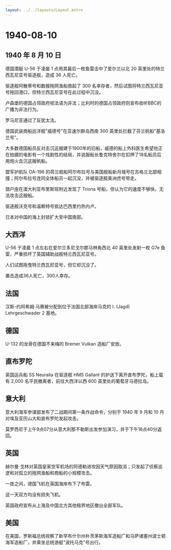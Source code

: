 ```yaml
---
layout: ../../layouts/Layout.astro
---
```


# 1940-08-10

## 1940 年 8 月 10 日

德国潜艇 U-56 于凌晨 1 点用其最后一枚鱼雷击中了爱尔兰以北 20
英里处的特兰西瓦尼亚号驱逐舰，造成 36 人死亡。

驱逐舰阿散蒂号和数艘拖网渔船救起了 300
名幸存者，然后试图将特兰西瓦尼亚号拖回港口，但特兰西瓦尼亚号在此过程中沉没。

卢森堡的德国占领政府视法语为非法；比利时的德国占领政府则宣布收听BBC的广播为非法行为。

罗马尼亚通过了反犹太法。

德国武装商船巡洋舰"威德号"在亚速尔群岛西南 300
英里处拦截了芬兰帆船"基洛兰号"。

大多数德国船员反对击沉这艘建于1900年的旧船，威德的船上外科医生希望他正在拍摄的电影有一个戏剧性的结局，并说服船长鲁克特舍尔在扣押了18名船员后用炮火击沉这艘帆船。

盟军护航队 OA-196
的荷兰舰船阿尔布拉号与美国舰船新月城号在苏格兰北部相撞；阿尔布拉号连同全体船员一起沉没，并被驱逐舰美洲虎号带走。

猎户座在澳大利亚布里斯班附近发现了 Triona
号船，但认为它的速度不够快，无法攻击这艘船。

驱逐舰沃克号和温赖特号抵达巴西里约热内卢。

日本对中国的海上封锁扩大至中国南部。

## 大西洋

U-56 于凌晨 1 点左右在爱尔兰多尼戈尔郡马林角西北 40 英里处发射一枚 G7e
鱼雷，严重损坏了英国辅助战舰特兰西瓦尼亚号。

人们试图拖曳特兰西瓦尼亚号，但它却沉没了。

袭击造成36人死亡，300人幸存。

## 法国

汉斯-约阿希姆·马赛被分配到位于法国北部海岸马克的 I. (Jagd)
Lehrgeschwader 2 基地。

## 德国

U-132 的龙骨在德国不来梅的 Bremer Vulkan 造船厂安放。

## 直布罗陀

英国运兵船 SS Neuralia 在驱逐舰 HMS Gallant
的护送下离开直布罗陀，船上载有 2,000 名平民撤离者，前往大西洋以西 600
英里处的葡萄牙马德拉岛。

## 意大利

意大利海军参谋部发布了二战期间第一条作战命令，分别于 1940 年 9 月和 10
月对埃及亚历山大和直布罗陀发起攻击。

莫罗西尼于上午9点07分从意大利那不勒斯出发参加演习，并于下午16点40分返回。

## 英国

赫尔曼·戈林对英国皇家空军机场的阿德勒进攻因天气原因取消；只发起了侦察巡逻和对孤立的拖网渔船和商船的小规模攻击。

一夜之间，德国飞机在英国海岸布下了布雷。

这一天双方均没有损失飞机。

英国政府宣布从上海及中国北方其他租界地区撤出全部军队。

## 美国

在美国，罗斯福总统视察了新罕布什尔州朴茨茅斯海军造船厂和马萨诸塞州波士顿海军造船厂，并乘坐总统游艇"波托马克"号出行。